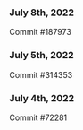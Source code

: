 ### July 8th, 2022

Commit #187973

### July 5th, 2022

Commit #314353


### July 4th, 2022

Commit #72281
